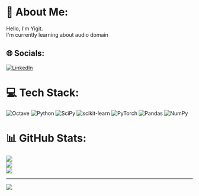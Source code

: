 # 💫 About Me:
Hello, I'm Yigit.<br>I'm currently learning about audio domain


## 🌐 Socials:
[![LinkedIn](https://img.shields.io/badge/LinkedIn-%230077B5.svg?logo=linkedin&logoColor=white)](https://linkedin.com/in/yigitgun) 

# 💻 Tech Stack:
![Octave](https://img.shields.io/badge/OCTAVE-darkblue?style=plastic&logo=octave&logoColor=fcd683) ![Python](https://img.shields.io/badge/python-3670A0?style=plastic&logo=python&logoColor=ffdd54) ![SciPy](https://img.shields.io/badge/SciPy-%230C55A5.svg?style=plastic&logo=scipy&logoColor=%white) ![scikit-learn](https://img.shields.io/badge/scikit--learn-%23F7931E.svg?style=plastic&logo=scikit-learn&logoColor=white) ![PyTorch](https://img.shields.io/badge/PyTorch-%23EE4C2C.svg?style=plastic&logo=PyTorch&logoColor=white) ![Pandas](https://img.shields.io/badge/pandas-%23150458.svg?style=plastic&logo=pandas&logoColor=white) ![NumPy](https://img.shields.io/badge/numpy-%23013243.svg?style=plastic&logo=numpy&logoColor=white)
# 📊 GitHub Stats:
![](https://github-readme-stats.vercel.app/api?username=yiit8&theme=react&hide_border=false&include_all_commits=false&count_private=false)<br/>
![](https://github-readme-streak-stats.herokuapp.com/?user=yiit8&theme=react&hide_border=false)<br/>
![](https://github-readme-stats.vercel.app/api/top-langs/?username=yiit8&theme=react&hide_border=false&include_all_commits=false&count_private=false&layout=compact)

---
[![](https://visitcount.itsvg.in/api?id=yiit8&icon=8&color=12)](https://visitcount.itsvg.in)

